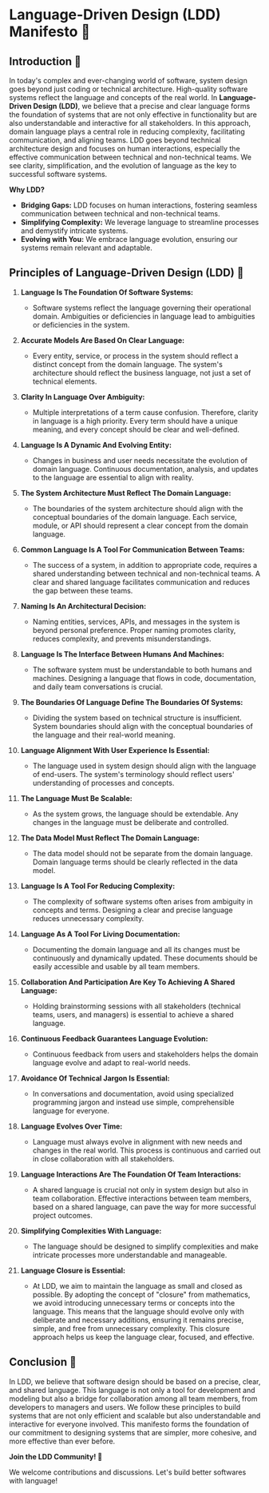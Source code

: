 # Language-Driven Design (LDD) Manifesto 🚀

## Introduction 🌟

In today's complex and ever-changing world of software, system design goes beyond just coding or technical architecture. High-quality software systems reflect the language and concepts of the real world. In **Language-Driven Design (LDD)**, we believe that a precise and clear language forms the foundation of systems that are not only effective in functionality but are also understandable and interactive for all stakeholders. In this approach, domain language plays a central role in reducing complexity, facilitating communication, and aligning teams. 
LDD goes beyond technical architecture design and focuses on human interactions, especially the effective communication between technical and non-technical teams. We see clarity, simplification, and the evolution of language as the key to successful software systems.

**Why LDD?**

* **Bridging Gaps:** LDD focuses on human interactions, fostering seamless communication between technical and non-technical teams.
* **Simplifying Complexity:** We leverage language to streamline processes and demystify intricate systems.
* **Evolving with You:** We embrace language evolution, ensuring our systems remain relevant and adaptable.
  
## Principles of Language-Driven Design (LDD) 📜

1. **Language Is The Foundation Of Software Systems:**  
   * Software systems reflect the language governing their operational domain. Ambiguities or deficiencies in language lead to ambiguities or deficiencies in the system.

2. **Accurate Models Are Based On Clear Language:**  
   * Every entity, service, or process in the system should reflect a distinct concept from the domain language. The system's architecture should reflect the business language, not just a set of technical elements.

3. **Clarity In Language Over Ambiguity:**  
   * Multiple interpretations of a term cause confusion. Therefore, clarity in language is a high priority. Every term should have a unique meaning, and every concept should be clear and well-defined.

4. **Language Is A Dynamic And Evolving Entity:**  
   * Changes in business and user needs necessitate the evolution of domain language. Continuous documentation, analysis, and updates to the language are essential to align with reality.

5. **The System Architecture Must Reflect The Domain Language:**  
   * The boundaries of the system architecture should align with the conceptual boundaries of the domain language. Each service, module, or API should represent a clear concept from the domain language.

6. **Common Language Is A Tool For Communication Between Teams:**  
   * The success of a system, in addition to appropriate code, requires a shared understanding between technical and non-technical teams. A clear and shared language facilitates communication and reduces the gap between these teams.

7. **Naming Is An Architectural Decision:**  
   * Naming entities, services, APIs, and messages in the system is beyond personal preference. Proper naming promotes clarity, reduces complexity, and prevents misunderstandings.

8. **Language Is The Interface Between Humans And Machines:**  
   * The software system must be understandable to both humans and machines. Designing a language that flows in code, documentation, and daily team conversations is crucial.

9. **The Boundaries Of Language Define The Boundaries Of Systems:**  
   * Dividing the system based on technical structure is insufficient. System boundaries should align with the conceptual boundaries of the language and their real-world meaning.

10. **Language Alignment With User Experience Is Essential:**  
    * The language used in system design should align with the language of end-users. The system's terminology should reflect users' understanding of processes and concepts.

11. **The Language Must Be Scalable:**  
    * As the system grows, the language should be extendable. Any changes in the language must be deliberate and controlled.

12. **The Data Model Must Reflect The Domain Language:**  
    * The data model should not be separate from the domain language. Domain language terms should be clearly reflected in the data model.

13. **Language Is A Tool For Reducing Complexity:**  
    * The complexity of software systems often arises from ambiguity in concepts and terms. Designing a clear and precise language reduces unnecessary complexity.

14. **Language As A Tool For Living Documentation:**  
    * Documenting the domain language and all its changes must be continuously and dynamically updated. These documents should be easily accessible and usable by all team members.

15. **Collaboration And Participation Are Key To Achieving A Shared Language:**  
    * Holding brainstorming sessions with all stakeholders (technical teams, users, and managers) is essential to achieve a shared language.

16. **Continuous Feedback Guarantees Language Evolution:**  
    * Continuous feedback from users and stakeholders helps the domain language evolve and adapt to real-world needs.

17. **Avoidance Of Technical Jargon Is Essential:**  
    * In conversations and documentation, avoid using specialized programming jargon and instead use simple, comprehensible language for everyone.

18. **Language Evolves Over Time:**  
    * Language must always evolve in alignment with new needs and changes in the real world. This process is continuous and carried out in close collaboration with all stakeholders.

19. **Language Interactions Are The Foundation Of Team Interactions:**  
    * A shared language is crucial not only in system design but also in team collaboration. Effective interactions between team members, based on a shared language, can pave the way for more successful project outcomes.

20. **Simplifying Complexities With Language:**  
    * The language should be designed to simplify complexities and make intricate processes more understandable and manageable.

21. **Language Closure is Essential:**
    * At LDD, we aim to maintain the language as small and closed as possible. By adopting the concept of "closure" from mathematics, we avoid introducing unnecessary terms or concepts into the language. This means that the language should evolve only with deliberate and necessary additions, ensuring it remains precise, simple, and free from unnecessary complexity. This closure approach helps us keep the language clear, focused, and effective.

## Conclusion 🎉

In LDD, we believe that software design should be based on a precise, clear, and shared language. This language is not only a tool for development and modeling but also a bridge for collaboration among all team members, from developers to managers and users. We follow these principles to build systems that are not only efficient and scalable but also understandable and interactive for everyone involved. This manifesto forms the foundation of our commitment to designing systems that are simpler, more cohesive, and more effective than ever before.

**Join the LDD Community! 🤝**

We welcome contributions and discussions. Let's build better softwares with language!
